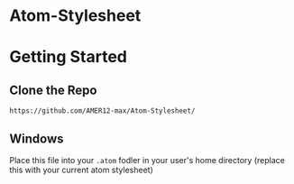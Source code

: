 # Atom-Stylesheet

# Getting Started

## Clone the Repo

```
https://github.com/AMER12-max/Atom-Stylesheet/
```

## Windows

Place this file into your ```.atom``` fodler in your user's home directory (replace this with your current atom stylesheet)
